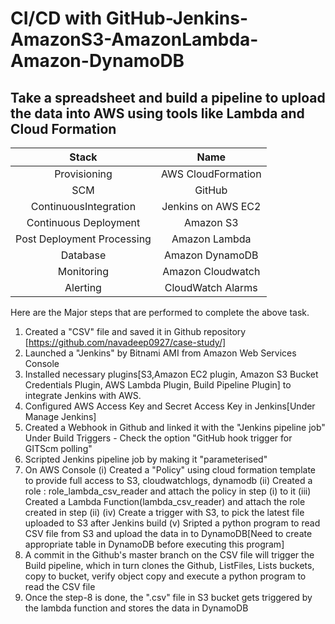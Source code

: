 # CI/CD with GitHub-Jenkins-AmazonS3-AmazonLambda-Amazon-DynamoDB

## Take a spreadsheet and build a pipeline to upload the data into AWS using tools like Lambda and Cloud Formation

|Stack|Name|
|:------:|:-------:|
|Provisioning|AWS CloudFormation|
|SCM|GitHub|
|ContinuousIntegration|Jenkins on AWS EC2|
|Continuous Deployment| Amazon S3|
|Post Deployment Processing| Amazon Lambda|
|Database| Amazon DynamoDB|
|Monitoring|Amazon Cloudwatch|
|Alerting|CloudWatch Alarms|

Here are the Major steps that are performed to complete the above task.

1. Created a "CSV" file and saved it in Github repository [https://github.com/navadeep0927/case-study/]
2. Launched a "Jenkins" by Bitnami AMI from Amazon Web Services Console
3. Installed necessary plugins[S3,Amazon EC2 plugin, Amazon S3 Bucket Credentials Plugin, AWS Lambda Plugin, Build Pipeline Plugin] to integrate Jenkins with AWS.
4. Configured AWS Access Key and Secret Access Key in Jenkins[Under Manage Jenkins]
5. Created a Webhook in Github and linked it with the "Jenkins pipeline job"  Under Build Triggers - Check the option "GitHub hook trigger for GITScm polling"
6. Scripted Jenkins pipeline job by making it "parameterised"
7. On AWS Console
   (i)  Created a "Policy" using cloud formation template to provide full access to S3, cloudwatchlogs, dynamodb
   (ii) Created a role : role_lambda_csv_reader and attach the policy in step (i) to it
   (iii) Created a Lambda Function(lambda_csv_reader) and attach the role created in step (ii)
   (iv) Create a trigger with S3, to pick the latest file uploaded to S3 after Jenkins build
   (v) Sripted a python program to read CSV file from S3 and upload the data in to DynamoDB[Need to create appropriate table in DynamoDB before executing this program]
 8. A commit in the Github's master branch on the CSV file will trigger the Build pipeline, which in turn clones the Github, ListFiles, Lists buckets, copy to bucket, verify object copy and execute a python program to read the CSV file
 9. Once the step-8 is done, the ".csv" file in S3 bucket gets triggered by the lambda function and stores the data in DynamoDB
